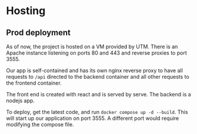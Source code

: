# Hosting
## Prod deployment
As of now, the project is hosted on a VM provided by UTM.
There is an Apache instance listening on ports 80 and 443 and reverse proxies to port 3555.

Our app is self-contained and has its own nginx reverse proxy to have all requests to `/api` directed to the backend container and all other requests to the frontend container.

The front end is created with react and is served by serve.
The backend is a nodejs app.

To deploy, get the latest code, and run `docker compose up -d --build`.
This will start up our application on port 3555. A different port would require modifying the compose file.